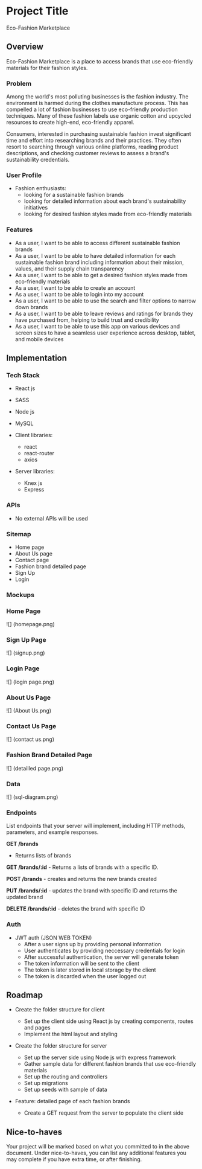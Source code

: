 # Project Title
Eco-Fashion Marketplace
## Overview

Eco-Fashion Marketplace is a place to access brands that use eco-friendly materials for their fashion styles.

### Problem

Among the world's most polluting businesses is the fashion industry. The environment is harmed during the clothes manufacture process. This has compelled a lot of fashion businesses to use eco-friendly production techniques. Many of these fashion labels use organic cotton and upcycled resources to create high-end, eco-friendly apparel. 

Consumers, interested in purchasing sustainable fashion invest significant time  and effort into researching brands and their practices. They often resort to searching through various online platforms, reading product descriptions, and checking customer reviews to assess a brand's sustainability credentials. 

### User Profile

- Fashion enthusiasts:
    - looking for a sustainable fashion brands
    - looking for detailed information about each brand's sustainability initiatives
    - looking for desired fashion styles made from eco-friendly materials
    

### Features

- As a user, I want to be able to access different sustainable fashion brands
- As a user, I want to be able to have detailed information for each sustainable fashion brand including information about their mission, values, and their supply chain transparency
- As a user, I want to be able to get a desired fashion styles made from eco-friendly materials
- As a user, I want to be able to create an account 
- As a user, I want to be able to login into my account
- As a user, I want to be able to use the search and filter options to narrow down brands
- As a user, I want to be able to leave reviews and ratings for brands they have purchased from, helping to build trust and credibility 
- As a user, I want to be able to use this app on various devices and screen sizes to have a seamless user experience across desktop, tablet, and mobile devices

## Implementation

### Tech Stack

- React js
- SASS
- Node js
- MySQL

- Client libraries:
    - react
    - react-router
    - axios

- Server libraries:
    - Knex js
    - Express 
    
### APIs

- No external APIs will be used

### Sitemap

- Home page
- About Us page
- Contact page
- Fashion brand detailed page
- Sign Up
- Login

### Mockups

### Home Page
![] (homepage.png)

### Sign Up Page
![] (signup.png)

### Login Page
![] (login page.png)

### About Us Page
![] (About Us.png)

### Contact Us Page
![] (contact us.png)

### Fashion Brand Detailed Page
![] (detailled page.png)


### Data

![] (sql-diagram.png)

### Endpoints

List endpoints that your server will implement, including HTTP methods, parameters, and example responses.

**GET /brands**
  - Returns lists of brands

  **GET /brands/:id**
    - Returns a lists of brands with a specific ID.

 **POST /brands**
    - creates and returns the new brands created

 **PUT /brands/:id**
    - updates the brand with specific ID and returns the updated brand

 **DELETE /brands/:id**
    - deletes the brand with specific ID

### Auth

- JWT auth (JSON WEB TOKEN)
    - After a user signs up by providing personal information
    - User authenticates by providing neccessary credentials for login
    - After successful authentication, the server will generate token
    - The token information will be sent to the client
    - The token is later stored in local storage by the client
    - The token is discarded when the user logged out

## Roadmap

- Create the folder structure for client
    - Set up the client side using React js by creating components, routes and pages
    - Implement the html layout and styling

- Create the folder structure for server
    - Set up the server side using Node js with express framework
    -  Gather sample data for different fashion brands that use eco-friendly materials
    - Set up the routing and controllers
    - Set up migrations 
    - Set up seeds with sample of data

- Feature: detailed page of each fashion brands
    - Create a GET request from the server to populate the client side



## Nice-to-haves

Your project will be marked based on what you committed to in the above document. Under nice-to-haves, you can list any additional features you may complete if you have extra time, or after finishing.

